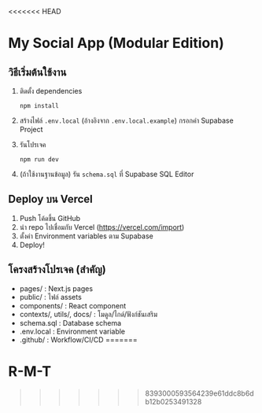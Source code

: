 <<<<<<< HEAD
# My Social App (Modular Edition)

## วิธีเริ่มต้นใช้งาน

1. ติดตั้ง dependencies
   ```
   npm install
   ```

2. สร้างไฟล์ `.env.local` (อ้างอิงจาก `.env.local.example`) กรอกค่า Supabase Project
3. รันโปรเจค
   ```
   npm run dev
   ```

4. (ถ้าใช้งานฐานข้อมูล) รัน `schema.sql` ที่ Supabase SQL Editor

## Deploy บน Vercel

1. Push โค้ดขึ้น GitHub
2. นำ repo ไปเชื่อมกับ Vercel (https://vercel.com/import)
3. ตั้งค่า Environment variables ตาม Supabase
4. Deploy!

## โครงสร้างโปรเจค (สำคัญ)

- pages/         : Next.js pages
- public/        : ไฟล์ assets
- components/    : React component
- contexts/, utils/, docs/ : โมดูล/ไกด์/ฟังก์ชันเสริม
- schema.sql     : Database schema
- .env.local     : Environment variable
- .github/       : Workflow/CI/CD
=======
# R-M-T
>>>>>>> 8393000593564239e61ddc8b6db12b0253491328
